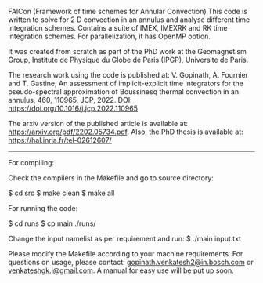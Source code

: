 FAlCon (Framework of time schemes for Annular Convection) 
This code is written to solve for 2 D convection in an annulus and analyse different time integration schemes.
Contains a suite of IMEX, IMEXRK and RK time integration schemes.
For parallelization, it has OpenMP option. 

It was created from scratch as part of the PhD work at the Geomagnetism Group, Institute de Physique du Globe de Paris (IPGP), Universite de Paris.

The research work using the code is published at: 
V. Gopinath, A. Fournier and T. Gastine, An assessment of implicit-explicit time integrators for the pseudo-spectral approximation of Boussinesq 
thermal convection in an annulus, 460, 110965, JCP, 2022. DOI: https://doi.org/10.1016/j.jcp.2022.110965 

The arxiv version of the published article is available at: https://arxiv.org/pdf/2202.05734.pdf.
Also, the PhD thesis is available at: https://hal.inria.fr/tel-02612607/ 

---------------------------------------
For compiling:

Check the compilers in the Makefile and
go to source directory:

$ cd src
$ make clean
$ make all

For running the code: 

$ cd runs
$ cp main ./runs/

Change the input namelist as per requirement and run:
$ ./main input.txt

Please modify the Makefile according to your machine requirements. 
For questions on usage, please contact: gopinath.venkatesh2@in.bosch.com or venkateshgk.j@gmail.com.
A manual for easy use will be put up soon.
